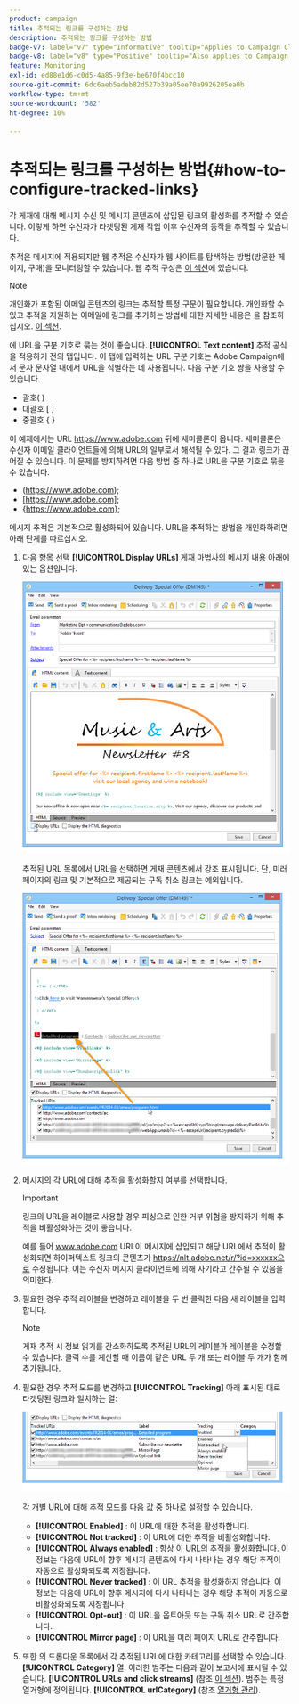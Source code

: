 ```yaml
---
product: campaign
title: 추적되는 링크를 구성하는 방법
description: 추적되는 링크를 구성하는 방법
badge-v7: label="v7" type="Informative" tooltip="Applies to Campaign Classic v7"
badge-v8: label="v8" type="Positive" tooltip="Also applies to Campaign v8"
feature: Monitoring
exl-id: ed88e1d6-c0d5-4a85-9f3e-be670f4bcc10
source-git-commit: 6dc6aeb5adeb82d527b39a05ee70a9926205ea0b
workflow-type: tm+mt
source-wordcount: '582'
ht-degree: 10%

---
```


# 추적되는 링크를 구성하는 방법{#how-to-configure-tracked-links}



각 게재에 대해 메시지 수신 및 메시지 콘텐츠에 삽입된 링크의 활성화를 추적할 수 있습니다. 이렇게 하면 수신자가 타겟팅된 게재 작업 이후 수신자의 동작을 추적할 수 있습니다.

추적은 메시지에 적용되지만 웹 추적은 수신자가 웹 사이트를 탐색하는 방법(방문한 페이지, 구매)을 모니터링할 수 있습니다. 웹 추적 구성은 [이 섹션](../../configuration/using/about-web-tracking.md)에 있습니다.

>[!NOTE]
>
>개인화가 포함된 이메일 콘텐츠의 링크는 추적할 특정 구문이 필요합니다. 개인화할 수 있고 추적을 지원하는 이메일에 링크를 추가하는 방법에 대한 자세한 내용은 을 참조하십시오. [이 섹션](tracking-personalized-links.md).

에 URL을 구분 기호로 묶는 것이 좋습니다. **[!UICONTROL Text content]** 추적 공식을 적용하기 전의 탭입니다. 이 탭에 입력하는 URL 구분 기호는 Adobe Campaign에서 문자 문자열 내에서 URL을 식별하는 데 사용됩니다. 다음 구분 기호 쌍을 사용할 수 있습니다.
* 괄호( )
* 대괄호 [ ]
* 중괄호 { }

이 예제에서는 URL https://www.adobe.com 뒤에 세미콜론이 옵니다. 세미콜론은 수신자 이메일 클라이언트들에 의해 URL의 일부로서 해석될 수 있다. 그 결과 링크가 끊어질 수 있습니다. 이 문제를 방지하려면 다음 방법 중 하나로 URL을 구분 기호로 묶을 수 있습니다.
* (https://www.adobe.com);
* [https://www.adobe.com];
* {https://www.adobe.com};

메시지 추적은 기본적으로 활성화되어 있습니다. URL을 추적하는 방법을 개인화하려면 아래 단계를 따르십시오.

1. 다음 항목 선택 **[!UICONTROL Display URLs]** 게재 마법사의 메시지 내용 아래에 있는 옵션입니다.

   ![](assets/s_ncs_user_email_del_display_urls.png)

   추적된 URL 목록에서 URL을 선택하면 게재 콘텐츠에서 강조 표시됩니다. 단, 미러 페이지의 링크 및 기본적으로 제공되는 구독 취소 링크는 예외입니다.

   ![](assets/s_ncs_user_email_del_show_urls.png)

1. 메시지의 각 URL에 대해 추적을 활성화할지 여부를 선택합니다.

   >[!IMPORTANT]
   >
   >링크의 URL을 레이블로 사용할 경우 피싱으로 인한 거부 위험을 방지하기 위해 추적을 비활성화하는 것이 좋습니다.
   >
   >예를 들어 www.adobe.com URL이 메시지에 삽입되고 해당 URL에서 추적이 활성화되면 하이퍼텍스트 링크의 콘텐츠가 https://nlt.adobe.net/r/?id=xxxxxx으로 수정됩니다. 이는 수신자 메시지 클라이언트에 의해 사기라고 간주될 수 있음을 의미한다.

1. 필요한 경우 추적 레이블을 변경하고 레이블을 두 번 클릭한 다음 새 레이블을 입력합니다.

   >[!NOTE]
   >
   >게재 추적 시 정보 읽기를 간소화하도록 추적된 URL의 레이블과 레이블을 수정할 수 있습니다. 클릭 수를 계산할 때 이름이 같은 URL 두 개 또는 레이블 두 개가 함께 추가됩니다.

1. 필요한 경우 추적 모드를 변경하고 **[!UICONTROL Tracking]** 아래 표시된 대로 타겟팅된 링크와 일치하는 열:

   ![](assets/s_ncs_user_select_tracking_mode.png)

   각 개별 URL에 대해 추적 모드를 다음 값 중 하나로 설정할 수 있습니다.

   * **[!UICONTROL Enabled]** : 이 URL에 대한 추적을 활성화합니다.
   * **[!UICONTROL Not tracked]** : 이 URL에 대한 추적을 비활성화합니다.
   * **[!UICONTROL Always enabled]** : 항상 이 URL의 추적을 활성화합니다. 이 정보는 다음에 URL이 향후 메시지 콘텐츠에 다시 나타나는 경우 해당 추적이 자동으로 활성화되도록 저장됩니다.
   * **[!UICONTROL Never tracked]** : 이 URL 추적을 활성화하지 않습니다. 이 정보는 다음에 URL이 향후 메시지에 다시 나타나는 경우 해당 추적이 자동으로 비활성화되도록 저장됩니다.
   * **[!UICONTROL Opt-out]** : 이 URL을 옵트아웃 또는 구독 취소 URL로 간주합니다.
   * **[!UICONTROL Mirror page]** : 이 URL을 미러 페이지 URL로 간주합니다.

1. 또한 의 드롭다운 목록에서 각 추적된 URL에 대한 카테고리를 선택할 수 있습니다. **[!UICONTROL Category]** 열. 이러한 범주는 다음과 같이 보고서에 표시될 수 있습니다. **[!UICONTROL URLs and click streams]** (참조 [이 섹션](../../reporting/using/reports-on-deliveries.md#urls-and-click-streams)). 범주는 특정 열거형에 정의됩니다. **[!UICONTROL urlCategory]** (참조 [열거형 관리](../../platform/using/managing-enumerations.md)).
